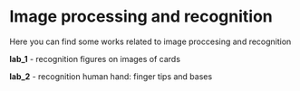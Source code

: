 # Image processing and recognition

Here you can find some works related to image proccesing and recognition

**lab_1** - recognition figures on images of cards

**lab_2** - recognition human hand: finger tips and bases

